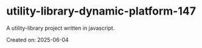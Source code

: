 # utility-library-dynamic-platform-147

A utility-library project written in javascript.

Created on: 2025-06-04
